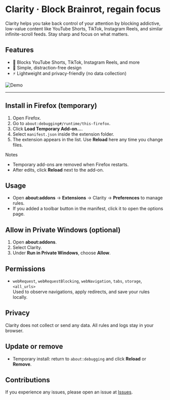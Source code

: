 # Clarity · Block Brainrot, regain focus

Clarity helps you take back control of your attention by blocking addictive, low-value content like YouTube Shorts, TikTok, Instagram Reels, and similar infinite-scroll feeds. Stay sharp and focus on what matters.

## Features

- 🚫 Blocks YouTube Shorts, TikTok, Instagram Reels, and more
- 🧠 Simple, distraction-free design
- ⚡ Lightweight and privacy-friendly (no data collection)

![Demo](demo.gif)

---

## Install in Firefox (temporary)

1. Open Firefox.
2. Go to `about:debugging#/runtime/this-firefox`.
3. Click **Load Temporary Add-on…**.
4. Select `manifest.json` inside the extension folder.
5. The extension appears in the list. Use **Reload** here any time you change files.

Notes

- Temporary add-ons are removed when Firefox restarts.
- After edits, click **Reload** next to the add-on.

## Usage

- Open **about:addons** → **Extensions** → Clarity → **Preferences** to manage rules.
- If you added a toolbar button in the manifest, click it to open the options page.

## Allow in Private Windows (optional)

1. Open **about:addons**.
2. Select Clarity.
3. Under **Run in Private Windows**, choose **Allow**.

## Permissions

- `webRequest`, `webRequestBlocking`, `webNavigation`, `tabs`, `storage`, `<all_urls>`  
  Used to observe navigations, apply redirects, and save your rules locally.

## Privacy

Clarity does not collect or send any data. All rules and logs stay in your browser.

## Update or remove

- Temporary install: return to `about:debugging` and click **Reload** or **Remove**.

## Contributions

If you experience any issues, please open an issue at [Issues](https://github.com/your-org/your-repo/issues).
